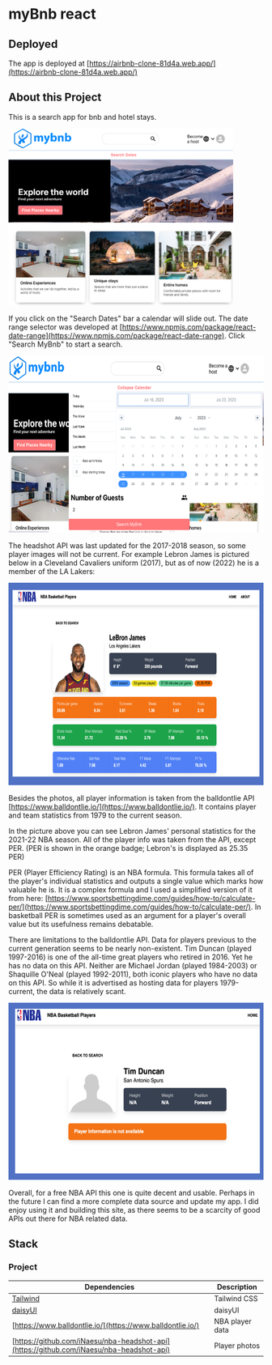 # myBnb react

## Deployed

The app is deployed at [https://airbnb-clone-81d4a.web.app/](https://airbnb-clone-81d4a.web.app/)

## About this Project

This is a search app for bnb and hotel stays.

<img src="src/images/mybnb-preview.png" height="350">

If you click on the "Search Dates" bar a calendar will slide out.  The date range selector was developed at [https://www.npmjs.com/package/react-date-range](https://www.npmjs.com/package/react-date-range).  Click "Search MyBnb" to start a search.

<img src="src/images/mybnb-preview1.png" height="350">

The headshot API was last updated for the 2017-2018 season, so some player images will not be current.  For example Lebron James is pictured below in a Cleveland Cavaliers uniform (2017), but as of now (2022) he is a member of the LA Lakers:

<img src="https://raw.githubusercontent.com/jtc27/nba-players-react/main/src/images/github-preview/b.png" height="400">

Besides the photos, all player information is taken from the balldontlie API [https://www.balldontlie.io/](https://www.balldontlie.io/).  It contains player and team statistics from 1979 to the current season.

In the picture above you can see Lebron James' personal statistics for the 2021-22 NBA season.  All of the player info was taken from the API, except PER.  (PER is shown in the orange badge; Lebron's is displayed as 25.35 PER)  

PER (Player Efficiency Rating) is an NBA formula.  This formula takes all of the player's individual statistics and outputs a single value which marks how valuable he is.  It is a complex formula and I used a simplified version of it from here: [https://www.sportsbettingdime.com/guides/how-to/calculate-per/](https://www.sportsbettingdime.com/guides/how-to/calculate-per/).  In basketball PER is sometimes used as an argument for a player's overall value but its usefulness remains debatable. 

There are limitations to the balldontlie API.  Data for players previous to the current generation seems to be nearly non-existent.  Tim Duncan (played 1997-2016) is one of the all-time great players who retired in 2016.  Yet he has no data on this API.  Neither are Michael Jordan (played 1984-2003) or Shaquille O'Neal (played 1992-2011), both iconic players who have no data on this API.  So while it is advertised as hosting data for players 1979-current, the data is relatively scant.

<img src="https://raw.githubusercontent.com/jtc27/nba-players-react/main/src/images/github-preview/c.png" height="350">

Overall, for a free NBA API this one is quite decent and usable.  Perhaps in the future I can find a more complete data source and update my app.  I did enjoy using it and building this site, as there seems to be a scarcity of good APIs out there for NBA related data.

## Stack

### Project

| Dependencies  | Description |
| ------------- | ------------- |
|  [Tailwind](https://tailwindcss.com/)  | Tailwind CSS |
|  [daisyUI](https://daisyui.com/)  | daisyUI  |
|  [https://www.balldontlie.io/](https://www.balldontlie.io/)  | NBA player data  |
|  [https://github.com/iNaesu/nba-headshot-api](https://github.com/iNaesu/nba-headshot-api)  | Player photos  |
 